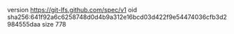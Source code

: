 version https://git-lfs.github.com/spec/v1
oid sha256:641f92a6c6258748d0d4b9a312e16bcd03d422f9e54474036cfb3d2984555daa
size 778
